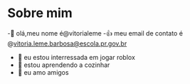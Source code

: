 # Sobre mim
-👋 olá,meu nome é@vitorialeme
-:+1: meu email de contato é @vitoria.leme.barbosa@escola.pr.gov.br
- 👀 eu estou interressada em jogar roblox
- 🌱 estou aprendendo a cozinhar
- 💞️ eu amo amigos 

